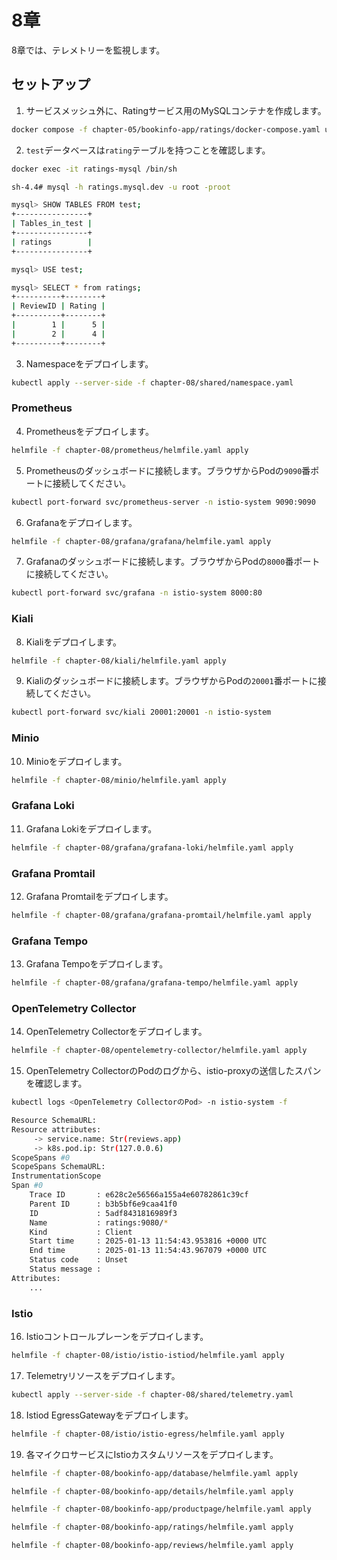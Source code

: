 # 8章

8章では、テレメトリーを監視します。

## セットアップ

1. サービスメッシュ外に、Ratingサービス用のMySQLコンテナを作成します。

```bash
docker compose -f chapter-05/bookinfo-app/ratings/docker-compose.yaml up -d
```

2. `test`データベースは`rating`テーブルを持つことを確認します。

```bash
docker exec -it ratings-mysql /bin/sh

sh-4.4# mysql -h ratings.mysql.dev -u root -proot

mysql> SHOW TABLES FROM test;
+----------------+
| Tables_in_test |
+----------------+
| ratings        |
+----------------+

mysql> USE test;

mysql> SELECT * from ratings;
+----------+--------+
| ReviewID | Rating |
+----------+--------+
|        1 |      5 |
|        2 |      4 |
+----------+--------+
```

3. Namespaceをデプロイします。

```bash
kubectl apply --server-side -f chapter-08/shared/namespace.yaml
```

### Prometheus

4. Prometheusをデプロイします。

```bash
helmfile -f chapter-08/prometheus/helmfile.yaml apply
```

5. Prometheusのダッシュボードに接続します。ブラウザからPodの`9090`番ポートに接続してください。

```bash
kubectl port-forward svc/prometheus-server -n istio-system 9090:9090
```

6. Grafanaをデプロイします。

```bash
helmfile -f chapter-08/grafana/grafana/helmfile.yaml apply
```

7. Grafanaのダッシュボードに接続します。ブラウザからPodの`8000`番ポートに接続してください。

```bash
kubectl port-forward svc/grafana -n istio-system 8000:80
```

### Kiali

8. Kialiをデプロイします。

```bash
helmfile -f chapter-08/kiali/helmfile.yaml apply
```

9. Kialiのダッシュボードに接続します。ブラウザからPodの`20001`番ポートに接続してください。

```bash
kubectl port-forward svc/kiali 20001:20001 -n istio-system
```

### Minio

10. Minioをデプロイします。

```bash
helmfile -f chapter-08/minio/helmfile.yaml apply
```

### Grafana Loki

11. Grafana Lokiをデプロイします。

```bash
helmfile -f chapter-08/grafana/grafana-loki/helmfile.yaml apply
```

### Grafana Promtail

12. Grafana Promtailをデプロイします。

```bash
helmfile -f chapter-08/grafana/grafana-promtail/helmfile.yaml apply
```

### Grafana Tempo

13. Grafana Tempoをデプロイします。

```bash
helmfile -f chapter-08/grafana/grafana-tempo/helmfile.yaml apply
```

### OpenTelemetry Collector

14. OpenTelemetry Collectorをデプロイします。

```bash
helmfile -f chapter-08/opentelemetry-collector/helmfile.yaml apply
```

15. OpenTelemetry CollectorのPodのログから、istio-proxyの送信したスパンを確認します。

```bash
kubectl logs <OpenTelemetry CollectorのPod> -n istio-system -f

Resource SchemaURL:
Resource attributes:
     -> service.name: Str(reviews.app)
     -> k8s.pod.ip: Str(127.0.0.6)
ScopeSpans #0
ScopeSpans SchemaURL:
InstrumentationScope
Span #0
    Trace ID       : e628c2e56566a155a4e60782861c39cf
    Parent ID      : b3b5bf6e9caa41f0
    ID             : 5adf8431816989f3
    Name           : ratings:9080/*
    Kind           : Client
    Start time     : 2025-01-13 11:54:43.953816 +0000 UTC
    End time       : 2025-01-13 11:54:43.967079 +0000 UTC
    Status code    : Unset
    Status message :
Attributes:
    ...
```

### Istio

16. Istioコントロールプレーンをデプロイします。

```bash
helmfile -f chapter-08/istio/istio-istiod/helmfile.yaml apply
```

17. Telemetryリソースをデプロイします。

```bash
kubectl apply --server-side -f chapter-08/shared/telemetry.yaml
```

18. Istiod EgressGatewayをデプロイします。

```bash
helmfile -f chapter-08/istio/istio-egress/helmfile.yaml apply
```

19. 各マイクロサービスにIstioカスタムリソースをデプロイします。

```bash
helmfile -f chapter-08/bookinfo-app/database/helmfile.yaml apply

helmfile -f chapter-08/bookinfo-app/details/helmfile.yaml apply

helmfile -f chapter-08/bookinfo-app/productpage/helmfile.yaml apply

helmfile -f chapter-08/bookinfo-app/ratings/helmfile.yaml apply

helmfile -f chapter-08/bookinfo-app/reviews/helmfile.yaml apply
```
